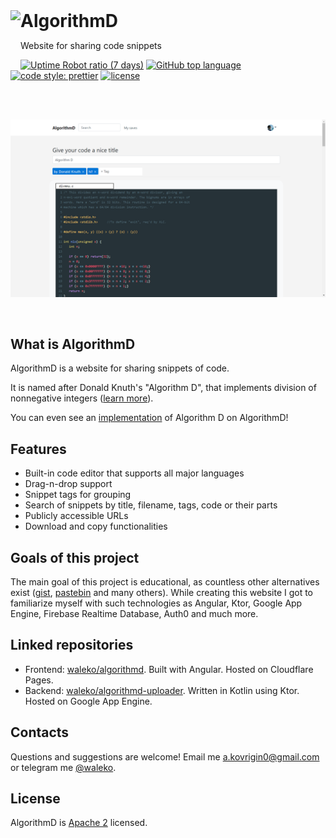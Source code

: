 <a href="https://algorithmd.wlko.me">
  <img align="left" height="80px" src="https://algorithmd.wlko.me/assets/img/algorithmd.png">
</a>
<h1 style="display: inline;">
  AlgorithmD

</h1>

<p>Website for sharing code snippets</p>

[![Uptime Robot ratio (7 days)](https://img.shields.io/uptimerobot/ratio/7/m788737561-c80334d2b48e2c36f88e92a4?logo=cloudflare&style=flat-square)](https://algorithmd.wlko.me)
[![GitHub top language](https://img.shields.io/github/languages/top/waleko/algorithmd?logo=github&style=flat-square)](https://github.com/waleko/algorithmd)
[![code style: prettier](https://img.shields.io/badge/code_style-prettier-ff69b4.svg?style=flat-square)](https://github.com/prettier/prettier)
[![license](https://img.shields.io/github/license/waleko/algorithmd?style=flat-square)](./LICENSE)

<br />
<br />

<p align="center">
  <a href="https://algorithmd.wlko.me/view/fb792837-c2db-4f80-a002-d0b4801991df">
    <img width="750px" src="./.github/assets/divmnu1.png"/>
  </a>
</p>

<br />

## What is AlgorithmD

AlgorithmD is a website for sharing snippets of code.

It is named after Donald Knuth's "Algorithm D", that implements division of nonnegative integers ([learn more](https://skanthak.homepage.t-online.de/division.html)).

You can even see an [implementation](https://algorithmd.wlko.me/view/fb792837-c2db-4f80-a002-d0b4801991df) of Algorithm D on AlgorithmD!

## Features
* Built-in code editor that supports all major languages
* Drag-n-drop support
* Snippet tags for grouping
* Search of snippets by title, filename, tags, code or their parts
* Publicly accessible URLs
* Download and copy functionalities

## Goals of this project
The main goal of this project is educational, as countless other alternatives exist ([gist](https://gist.github.com), [pastebin](https://pastebin.com) and many others). While creating this website I got to familiarize myself with such technologies as Angular, Ktor, Google App Engine, Firebase Realtime Database, Auth0 and much more.

## Linked repositories
* Frontend: [waleko/algorithmd](https://github.com/waleko/algorithmd). Built with Angular. Hosted on Cloudflare Pages.
* Backend: [waleko/algorithmd-uploader](https://github.com/waleko/algorithmd-uploader). Written in Kotlin using Ktor. Hosted on Google App Engine.

## Contacts
Questions and suggestions are welcome! Email me [a.kovrigin0@gmail.com](mailto:a.kovrigin0@gmail.com) or telegram me [@waleko](https://t.me/waleko).


## License
AlgorithmD is [Apache 2](./LICENSE) licensed.
